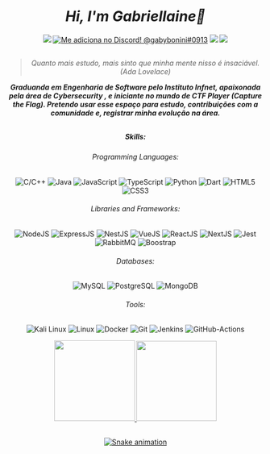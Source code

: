   **<h1 align="center">*Hi, I'm Gabriellaine👋*</h1>**

  <div align="center">
  <a href="https://instagram.com/gabybonini_" target="_blank"><img src="https://img.shields.io/badge/-Instagram-%23E4405F?style=for-the-badge&logo=instagram&logoColor=white&style=flat" target="_blank"></a>
 <a href="https://discord.com/channels/gabybonini#0913" target="_blank"><img title="Me adiciona no Discord! @gabybonini#0913" src="https://img.shields.io/badge/Discord-7289DA?style=for-the-badge&logo=discord&logoColor=white&style=flat" target="_blank"></a> 
 <a href = "mailto:gabriellainearbonini@gmail.com"><img src="https://img.shields.io/badge/-Gmail-%23333?style=for-the-badge&logo=gmail&logoColor=white&style=flat" target="_blank"></a>
 <a href="https://www.linkedin.com/in/gabriellaine-bonini-/" target="_blank"><img src="https://img.shields.io/badge/-LinkedIn-%230077B5?style=for-the-badge&logo=linkedin&logoColor=white&style=flat" target="_blank"></a> 
 
##
> *Quanto mais estudo, mais sinto que minha mente nisso é insaciável. (Ada Lovelace)*

**<a> *Graduanda em Engenharia de Software pelo Instituto Infnet, apaixonada pela área de Cybersecurity , e iniciante no mundo de CTF Player (Capture the Flag).
  Pretendo usar esse espaço para estudo, contribuições com a comunidade e, registrar minha evolução na área.* </a>**
##

##### Skills:
###### Programming Languages:
 ![C/C++](https://img.shields.io/badge/-C/C++-00599C?logo=c&logoColor=white&style=flat)
 ![Java](https://img.shields.io/badge/-Java-007396?logo=Java&logoColor=white&style=flat)
 ![JavaScript](https://img.shields.io/badge/-JavaScript-F7DF1E?logo=javascript&logoColor=white&style=flat)
 ![TypeScript](https://img.shields.io/badge/-TypeScript-3178C6?logo=typescript&logoColor=white&style=flat)
 ![Python](https://img.shields.io/badge/-Python-blue?logo=Python&logoColor=white&style=flat)
 ![Dart](https://img.shields.io/badge/Dart-0175C2?logo=dart&logoColor=white&style=flat)
 ![HTML5](https://img.shields.io/badge/-HTML5-E34F26?logo=html5&logoColor=white&style=flat)
 ![CSS3](https://img.shields.io/badge/-CSS3-1572B6?logo=CSS3&logoColor=white&style=flat)


###### Libraries and Frameworks:
![NodeJS](https://img.shields.io/badge/-NodeJS-339933?logo=node.js&logoColor=white&style=flat)
![ExpressJS](https://img.shields.io/badge/-ExpressJS-000000?logo=express&logoColor=white&style=flat)
![NestJS](https://img.shields.io/badge/-NestJS-E0234E?logo=NestJS&logoColor=white&style=flat)
![VueJS](https://img.shields.io/badge/Vue.js-35495E?style=for-the-badge&logo=vuedotjs&logoColor=4FC08Dwhite&style=flat)
![ReactJS](https://img.shields.io/badge/-ReactJS-61dafb?logo=react&logoColor=white&style=flat)
![NextJS](https://img.shields.io/badge/-NextJS-000000?logo=next.js&logoColor=white&style=flat) 
![Jest](https://img.shields.io/badge/-Jest-C21325?logo=jest&logoColor=white&style=flat)
![RabbitMQ](https://img.shields.io/badge/-RabbitMQ-FF6600?logo=RabbitMQ&logoColor=white&style=flat)
![Boostrap](https://img.shields.io/badge/-Boostrap-7952B3?logo=bootstrap&logoColor=white&style=flat)


###### Databases:
![MySQL](https://img.shields.io/badge/-MySQL-4479A1?logo=mysql&logoColor=white&style=flat) 
![PostgreSQL](https://img.shields.io/badge/-PostgreSQL-336791?logo=postgresql&logoColor=white&style=flat)
![MongoDB](https://img.shields.io/badge/-MongoDB-47A248?logo=MongoDB&logoColor=white&style=flat)

###### Tools:
![Kali Linux](https://img.shields.io/badge/Kali_Linux-557C94?logo=kali-linux&logoColor=white&style=flat)
![Linux](https://img.shields.io/badge/Linux-FCC624?logo=linux&logoColor=black&style=flat)
![Docker](https://img.shields.io/badge/-Docker-2496ED?logo=docker&logoColor=white&style=flat) 
![Git](https://img.shields.io/badge/-Git-F05032?logo=git&logoColor=white&style=flat)
![Jenkins](https://img.shields.io/badge/-Jenkins-D24939?logo=jenkins&logoColor=white&style=flat)
![GitHub-Actions](https://img.shields.io/badge/-GitHub%20Actions-2088FF?logo=GitHub-Actions&logoColor=white&style=flat)


<div align="center"> 
  <a href="https://github.com/gabybonini">
  <img height="160em" src="https://github-readme-stats.vercel.app/api/top-langs/?username=gabybonini&layout=compact&langs_count=16&theme=radical"/>
  <img height="159em" src="https://github-readme-stats.vercel.app/api?username=gabybonini&show_icons=true&theme=radical&include_all_commits=true&count_private=true"/> 

   ##

  ![Snake animation](https://github.com/gabybonini/gabybonini/blob/output/github-contribution-grid-snake.svg)
 
</div>
